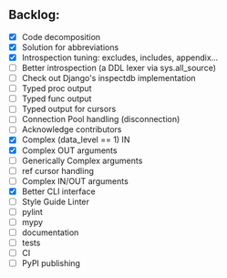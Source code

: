 ## Backlog:
- [x] Code decomposition
- [x] Solution for abbreviations
- [x] Introspection tuning: excludes, includes, appendix...
- [ ] Better introspection (a DDL lexer via sys.all_source)
- [ ] Check out Django's inspectdb implementation
- [ ] Typed proc output
- [ ] Typed func output
- [ ] Typed output for cursors
- [ ] Connection Pool handling (disconnection)
- [ ] Acknowledge contributors
- [X] Complex (data_level == 1) IN
- [X] Complex OUT arguments
- [ ] Generically Complex arguments
- [ ] ref cursor handling
- [ ] Complex IN/OUT arguments
- [x] Better CLI interface
- [ ] Style Guide Linter
- [ ] pylint
- [ ] mypy
- [ ] documentation
- [ ] tests
- [ ] CI
- [ ] PyPI publishing

